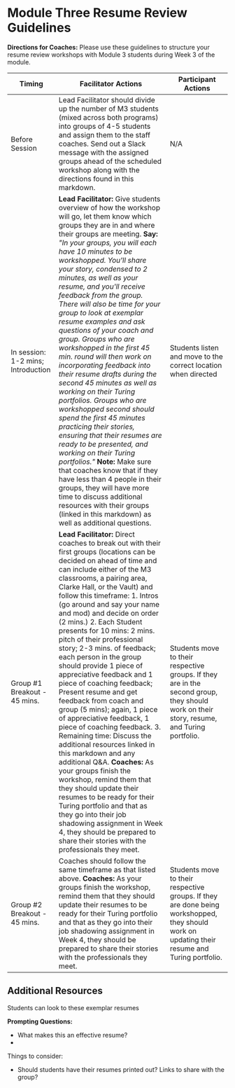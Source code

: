 # Module Three Resume Review Guidelines

**Directions for Coaches:** Please use these guidelines to structure your resume review workshops with Module 3 students during Week 3 of the module.

| Timing | Facilitator Actions | Participant Actions |
|------------------------------------|---------------------------------------------------------------------------------------------------------------------------------------------------------------------------------------------------------------------------------------------------------------------------------------------------------------------------------------------------------------------------------------------------------------------------------------------------------------------------------------------------------------------------------------------------------------------------------------------------------------------------------------------------------------------------------------------------------------------------------------------------------------------------------------------------------------------------------------------------------------------------------------------------------------------------------------------------------------------------------------------------------------------------------------------------------------------------------------------------------------------|-----------------------------------------------------------------------------------------------------------------------------------------------|
| Before Session | Lead Facilitator should divide up the number of M3 students (mixed across both programs) into groups of 4-5 students and assign them to the staff coaches. Send out a Slack message with the assigned groups ahead of the scheduled workshop along with the directions found in this markdown.    | N/A |
| In session: 1-2 mins; Introduction | **Lead Facilitator:** Give students overview of how the workshop will go, let them know which groups they are in and where their groups are meeting. **Say:** *"In your groups, you will each have 10 minutes to be workshopped. You'll share your story, condensed to 2 minutes, as well as your resume, and you'll receive feedback from the group. There will also be time for your group to look at exemplar resume examples and ask questions of your coach and group. Groups who are workshopped in the first 45 min. round will then work on incorporating feedback into their resume drafts during the second 45 minutes as well as working on their Turing portfolios. Groups who are workshopped second should spend the first 45 minutes practicing their stories, ensuring that their resumes are ready to be presented, and working on their Turing portfolios."* **Note:** Make sure that coaches know that if they have less than 4 people in their groups, they will have more time to discuss additional resources with their groups (linked in this markdown) as well as additional questions.  | Students listen and move to the correct location when directed |
| Group #1 Breakout - 45 mins. | **Lead Facilitator:** Direct coaches to break out with their first groups (locations can be decided on ahead of time and can include either of the M3 classrooms, a pairing area, Clarke Hall, or the Vault) and follow this timeframe: 1. Intros (go around and say your name and mod) and decide on order (2 mins.) 2. Each Student presents for 10 mins: 2 mins. pitch of their professional story; 2-3 mins. of feedback; each person in the group should provide 1 piece of appreciative feedback and 1 piece of coaching feedback; Present resume and get feedback from coach and group (5 mins); again, 1 piece of appreciative feedback, 1 piece of coaching feedback. 3. Remaining time: Discuss the additional resources linked in this markdown and any additional Q&A. **Coaches:** As your groups finish the workshop, remind them that they should update their resumes to be ready for their Turing portfolio and that as they go into their job shadowing assignment in Week 4, they should be prepared to share their stories with the professionals they meet. | Students move to their respective groups. If they are in the second group, they should work on their story, resume, and Turing portfolio. |
| Group #2 Breakout - 45 mins. | Coaches should follow the same timeframe as that listed above. **Coaches:** As your groups finish the workshop, remind them that they should update their resumes to be ready for their Turing portfolio and that as they go into their job shadowing assignment in Week 4, they should be prepared to share their stories with the professionals they meet. | Students move to their respective groups. If they are done being workshopped, they should work on updating their resume and Turing portfolio. |

## Additional Resources
Students can look to these exemplar resumes


**Prompting Questions:**
* What makes this an effective resume?
* 

Things to consider:
* Should students have their resumes printed out? Links to share with the group? 
